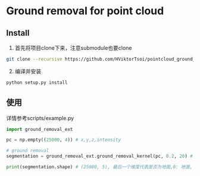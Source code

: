# Ground removal for point cloud

## Install
1. 首先将项目clone下来，注意submodule也要clone
```bash
git clone --recursive https://github.com/HViktorTsoi/pointcloud_ground_removal.git
```

2. 编译并安装

```bash
python setup.py install
```

## 使用
详情参考scripts/example.py
```python
import ground_removal_ext

pc = np.empty((25000, 4)) # x,y,z,intensity

# ground removal
segmentation = ground_removal_ext.ground_removal_kernel(pc, 0.2, 20) # distance_th=0.2, iter=200

print(segmentation.shape) # (25000, 5), 最后一个维度代表是否为地面,0: 地面, 1: 非地面
```
